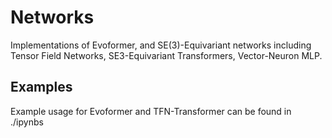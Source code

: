 # Networks

Implementations of Evoformer, and SE(3)-Equivariant networks including Tensor Field Networks, SE3-Equivariant Transformers, Vector-Neuron MLP.

## Examples
Example usage for Evoformer and TFN-Transformer can be found in ./ipynbs
